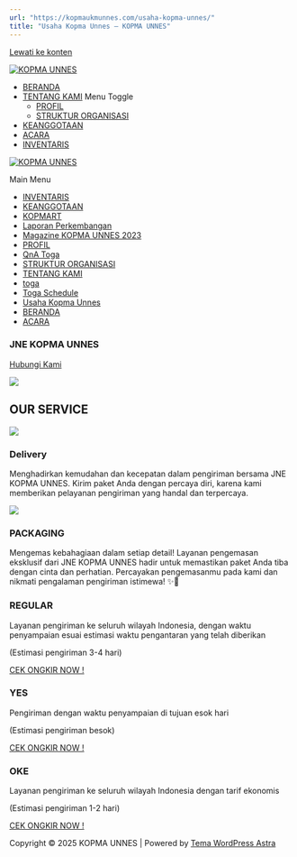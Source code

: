 ```yaml
---
url: "https://kopmaukmunnes.com/usaha-kopma-unnes/"
title: "Usaha Kopma Unnes – KOPMA UNNES"
---
```


[Lewati ke konten](https://kopmaukmunnes.com/usaha-kopma-unnes/#content "Lewati ke konten")

[![KOPMA UNNES](https://kopmaukmunnes.com/wp-content/uploads/2021/07/cropped-kopma-unnes.png)](https://kopmaukmunnes.com/)

- [BERANDA](https://kopmaukmunnes.com/)
- [TENTANG KAMI](https://kopmaukmunnes.com/tentang-kami/) Menu Toggle
  - [PROFIL](https://kopmaukmunnes.com/profil/)
  - [STRUKTUR ORGANISASI](https://kopmaukmunnes.com/struktur-organisasi/)
- [KEANGGOTAAN](https://kopmaukmunnes.com/keanggotaan/)
- [ACARA](https://kopmaukmunnes.com/blog/)
- [INVENTARIS](https://kopmaukmunnes.com/inventaris/)

[![KOPMA UNNES](https://kopmaukmunnes.com/wp-content/uploads/2021/07/cropped-kopma-unnes.png)](https://kopmaukmunnes.com/)

Main Menu

- [INVENTARIS](https://kopmaukmunnes.com/inventaris/)
- [KEANGGOTAAN](https://kopmaukmunnes.com/keanggotaan/)
- [KOPMART](https://kopmaukmunnes.com/elementor-1642/)
- [Laporan Perkembangan](https://kopmaukmunnes.com/laporan-perkembangan/)
- [Magazine KOPMA UNNES 2023](https://kopmaukmunnes.com/magazine-kopma-unnes-2023/)
- [PROFIL](https://kopmaukmunnes.com/profil/)
- [QnA Toga](https://kopmaukmunnes.com/jadwal-toga/)
- [STRUKTUR ORGANISASI](https://kopmaukmunnes.com/struktur-organisasi/)
- [TENTANG KAMI](https://kopmaukmunnes.com/tentang-kami/)
- [toga](https://kopmaukmunnes.com/elementor-1661/)
- [Toga Schedule](https://kopmaukmunnes.com/toga-schedule/)
- [Usaha Kopma Unnes](https://kopmaukmunnes.com/usaha-kopma-unnes/)
- [BERANDA](https://kopmaukmunnes.com/)
- [ACARA](https://kopmaukmunnes.com/blog/)

### JNE   KOPMA UNNES

[Hubungi Kami](https://wa.me/628979979356)

![](https://kopmaukmunnes.com/wp-content/uploads/2023/11/download-1.png)

## OUR SERVICE

![](https://kopmaukmunnes.com/wp-content/uploads/2023/11/undraw_on_the_way_re_swjt.svg)

### Delivery

Menghadirkan kemudahan dan kecepatan dalam pengiriman bersama JNE KOPMA UNNES. Kirim paket Anda dengan percaya diri, karena kami memberikan pelayanan pengiriman yang handal dan terpercaya.

![](https://kopmaukmunnes.com/wp-content/uploads/2023/11/undraw_xmas_surprise_-57-p1.svg)

### PACKAGING

Mengemas kebahagiaan dalam setiap detail! Layanan pengemasan eksklusif dari JNE KOPMA UNNES hadir untuk memastikan paket Anda tiba dengan cinta dan perhatian. Percayakan pengemasanmu pada kami dan nikmati pengalaman pengiriman istimewa! ✨🎁

### REGULAR

Layanan pengiriman ke seluruh wilayah Indonesia, dengan waktu penyampaian esuai estimasi waktu pengantaran yang telah diberikan

(Estimasi pengiriman 3-4 hari)

[CEK ONGKIR NOW !](https://www.jne.co.id/shipping-fee)

### YES

Pengiriman dengan waktu penyampaian di tujuan esok hari

(Estimasi pengiriman besok)

[CEK ONGKIR NOW !](https://www.jne.co.id/shipping-fee)

### OKE

Layanan pengiriman ke seluruh wilayah Indonesia dengan tarif ekonomis

(Estimasi pengiriman 1-2 hari)

[CEK ONGKIR NOW !](https://www.jne.co.id/shipping-fee)

Copyright © 2025 KOPMA UNNES \| Powered by [Tema WordPress Astra](https://wpastra.com/)